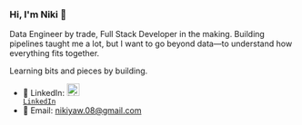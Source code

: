 ### Hi, I'm Niki 👋

Data Engineer by trade, Full Stack Developer in the making. Building pipelines taught me a lot, but I want to go beyond data—to understand how everything fits together. 

Learning bits and pieces by building. 

- 🔗 LinkedIn: <code><a href="https://www.linkedin.com/in/niki-yaw-8831b694/" target="_blank" title="LinkedIn Profile"><img alt="LinkedIn Logo" width="22" src="https://seeklogo.com/images/L/linkedin-icon-logo-FBADE03110-seeklogo.com.png"> LinkedIn</a></code>
- 📧 Email: nikiyaw.08@gmail.com
